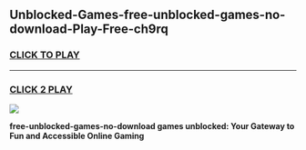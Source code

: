 
## Unblocked-Games-free-unblocked-games-no-download-Play-Free-ch9rq
<h3>
<a href="https://premium76.site?title=free-unblocked-games-no-download&ref=10A">CLICK TO PLAY</a></h3>
<hr>

<h3>
<a href="https://premium76.site?title=free-unblocked-games-no-download&ref=10A">CLICK 2 PLAY</a>
  
</h3>

<a href="https://premium76.site?title=free-unblocked-games-no-download&ref=10A"><img src="https://clearcache.store/games.png"></a>


**free-unblocked-games-no-download games unblocked: Your Gateway to Fun and Accessible Online Gaming**

